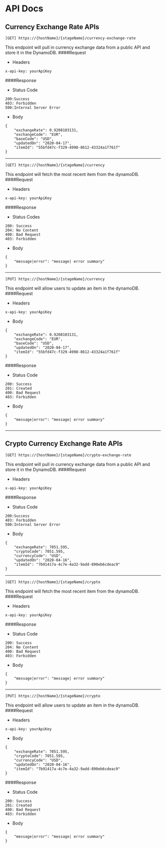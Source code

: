 # API Docs

## Currency Exchange Rate APIs
~~~
[GET] https://{hostName}/{stageName}/currency-exchange-rate
~~~
This endpoint will pull in currency exchange data from a public API and store it in the DynamoDB. 
####Request
* Headers
~~~
x-api-key: yourApiKey
~~~
####Response

* Status Code
~~~
200:Success
403: Forbidden
500:Internal Server Error
~~~
* Body
~~~
{
    "exchangeRate": 0.9208103131, 
    "exchangeCode": "EUR", 
    "baseCode": "USD", 
    "updatedOn": "2020-04-17", 
    "itemId": "55bfd47c-f329-4998-8612-43324a1f761f"
}
~~~
---
~~~
[GET] https://{hostName}/{stageName}/currency
~~~
This endpoint will fetch the most recent item from the dynamoDB.
####Request
* Headers
~~~
x-api-key: yourApiKey
~~~
####Response
 * Status Codes
~~~ 
200: Success
204: No Content
400: Bad Request
403: Forbidden
~~~
 * Body
~~~
{ 
    "message|error": "message| error summary"
}
~~~ 
---
~~~
[PUT] https://{hostName}/{stageName}/currency
~~~
This endpoint will allow users to update an item in the dynamoDB.
####Request
* Headers
~~~
x-api-key: yourApiKey
~~~
* Body
~~~
{
    "exchangeRate": 0.9208103131, 
    "exchangeCode": "EUR", 
    "baseCode": "USD", 
    "updatedOn": "2020-04-17", 
    "itemId": "55bfd47c-f329-4998-8612-43324a1f761f"
}
~~~
####Response
 * Status Code
~~~ 
200: Success
201: Created
400: Bad Request
403: Forbidden
~~~
 * Body
~~~
{ 
    "message|error": "message| error summary"
}
~~~ 
***
## Crypto Currency Exchange Rate APIs
~~~
[GET] https://{hostName}/{stageName}/crypto-exchange-rate
~~~
This endpoint will pull in currency exchange data from a public API and store it in the DynamoDB. 
####Request
* Headers
~~~
x-api-key: yourApiKey
~~~
####Response
* Status Code
~~~
200:Success
403: Forbidden
500:Internal Server Error
~~~
* Body
~~~
{
    "exchangeRate": 7051.595,
    "cryptoCode": 7051.595,
    "currencyCode": "USD",
    "updatedOn": "2020-04-16",
    "itemId": "7b91417a-4c7e-4a32-9add-890eb6cdeac9"
}
~~~
---
~~~
[GET] https://{hostName}/{stageName}/crypto
~~~
This endpoint will fetch the most recent item from the dynamoDB.
####Request
* Headers
~~~
x-api-key: yourApiKey
~~~
####Response
 * Status Code
~~~ 
200: Success
204: No Content
400: Bad Request
403: Forbidden
~~~
 * Body
~~~
{ 
    "message|error": "message| error summary"
}
~~~ 
---
~~~
[PUT] https://{hostName}/{stageName}/crypto
~~~
This endpoint will allow users to update an item in the dynamoDB.
####Request
* Headers
~~~
x-api-key: yourApiKey
~~~
* Body
~~~
{
    "exchangeRate": 7051.595,
    "cryptoCode": 7051.595,
    "currencyCode": "USD",
    "updatedOn": "2020-04-16",
    "itemId": "7b91417a-4c7e-4a32-9add-890eb6cdeac9"
}
~~~

####Response
 * Status Code
~~~ 
200: Success
201: Created
400: Bad Request
403: Forbidden
~~~
 * Body
~~~
{ 
    "message|error": "message| error summary"
}
~~~ 